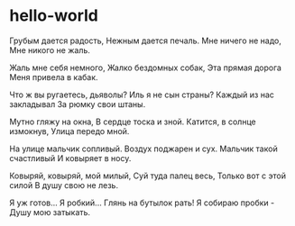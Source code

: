 # hello-world

Грубым дается радость,
Нежным дается печаль.
Мне ничего не надо,
Мне никого не жаль.

Жаль мне себя немного,
Жалко бездомных собак,
Эта прямая дорога
Меня привела в кабак.

Что ж вы ругаетесь, дьяволы?
Иль я не сын страны?
Каждый из нас закладывал
За рюмку свои штаны.

Мутно гляжу на окна,
В сердце тоска и зной.
Катится, в солнце измокнув,
Улица передо мной.

На улице мальчик сопливый.
Воздух поджарен и сух.
Мальчик такой счастливый
И ковыряет в носу.

Ковыряй, ковыряй, мой милый,
Суй туда палец весь,
Только вот с этой силой
В душу свою не лезь.

Я уж готов... Я робкий...
Глянь на бутылок рать!
Я собираю пробки -
Душу мою затыкать.
